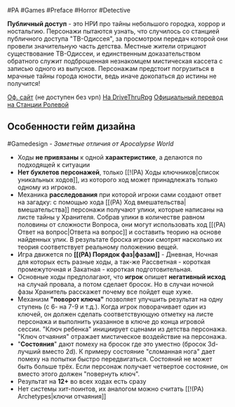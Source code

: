 #PA  #Games #Preface #Horror #Detective 

**Публичный доступ** - это НРИ про тайны небольшого городка, хоррор и ностальгию. Персонажи пытаются узнать, что случилось со станцией публичного доступа "ТВ-Одиссея", за просмотром передач которой они провели значительную часть детства. Местные жители отрицают существование ТВ-Одиссеи, и единственным доказательством обратного служит подброшенная незнакомцем мистическая кассета с записью одного из выпусков. Персонажам предстоит погрузиться в мрачные тайны города юности, ведь иначе докопаться до истины не получится!

[Оф. сайт](http://www.brindlewoodbay.com/public-access.html) (не доступен без vpn)
[На DriveThruRpg](https://www.drivethrurpg.com/en/product/429340/Public-Access)
[Официальный перевод на Станции Ролевой](https://rpgbook.ru/public_access)


## Особенности гейм дизайна
#Gamedesign *- Заметные отличия от Apocalypse World*

- Ходы **не привязаны** к одной **характеристике**, а делаются по подходящей к ситуации
- **Нет буклетов персонажей**, только [[!(PA) Ходы ключников|список уникальных ходов]], из которого ход может принадлежать только одному из игроков.
- Механика **расследования** при которой игроки сами создают ответ на загадку: с помощью хода [[(PA) Ход вмешательства|вмешательства]] персонажи получают улики, которые написаны на листе тайны у Хранителя. Собрав улики в количестве равном половины от сложности Вопроса, они могут использовать ход [[(PA) Ответ на вопрос|Ответа на вопрос]] и составить теорию на основе найденных улик. В результате броска игроки смотрят насколько их теория соответствует реальному положению вещей.
- Игра движется по **[[(PA) Порядок фаз|фазам]]** - Дневная, Ночная для которых есть разные ходы, а так-же Рассветная - короткая промежуточная и Закатная - короткая подготовительная.
- Основные ходы предполагают, что **игрок** опишет **негативный исход** на случай провала, а потом сделает бросок. Но в случаи ночной фазы Хранитель расскажет почему все пойдет еще хуже.
- Механизм **"поворот ключа"** позволяет улучшить результат на одну ступень (с 6- на 7-9 и т.д.). Когда игрок поворачивает один из ключей, он должен сделать соответствующую отметку на листе персонажа и выполнить указанное в ключе до конца игровой сессии. "Ключ ребенка" инициирует сценами из детства персонажа. "Ключ отчаяния" отражает мистическое воздействие на персонажа.
- "**Состояния**" дают помеху на бросок где это уместно (бросок 3d-лучший вместо 2d). К примеру состояние "сломанная нога" дает помеху на попытки быстро передвигаться. Состояний не может быть больше трёх. Если персонаж получает четвертое состояние, он вместо этого должен "повернуть ключ".
- Результат на **12+** во всех ходах есть сразу
- Нет системы хит-поинтов, их аналогом можно считать [[!(PA) Archetypes|ключи отчаяния]]

